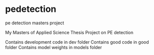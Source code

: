 # pedetection
pe detection masters project

My Masters of Applied Science Thesis Project on PE detection

Contains development code in dev folder
Contains good code in good folder
Contains model weights in models folder
   
